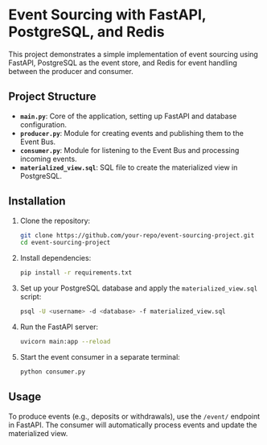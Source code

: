 # Event Sourcing with FastAPI, PostgreSQL, and Redis

This project demonstrates a simple implementation of event sourcing using FastAPI, PostgreSQL as the event store, and Redis for event handling between the producer and consumer.

## Project Structure

- **`main.py`**: Core of the application, setting up FastAPI and database configuration.
- **`producer.py`**: Module for creating events and publishing them to the Event Bus.
- **`consumer.py`**: Module for listening to the Event Bus and processing incoming events.
- **`materialized_view.sql`**: SQL file to create the materialized view in PostgreSQL.

## Installation

1. Clone the repository:

    ```bash
    git clone https://github.com/your-repo/event-sourcing-project.git
    cd event-sourcing-project
    ```

2. Install dependencies:

    ```bash
    pip install -r requirements.txt
    ```

3. Set up your PostgreSQL database and apply the `materialized_view.sql` script:

    ```bash
    psql -U <username> -d <database> -f materialized_view.sql
    ```

4. Run the FastAPI server:

    ```bash
    uvicorn main:app --reload
    ```

5. Start the event consumer in a separate terminal:

    ```bash
    python consumer.py
    ```

## Usage

To produce events (e.g., deposits or withdrawals), use the `/event/` endpoint in FastAPI. The consumer will automatically process events and update the materialized view.

